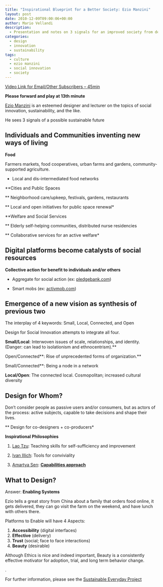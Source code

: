 ```yaml
---
title: "Inspirational Blueprint for a Better Society: Ezio Manzini"
layout: post
date: 2010-12-09T09:00:06+00:00
author: Mario Vellandi
description:
  - Presentation and notes on 3 signals for an improved society from designer Ezio Manzini. Using social innovation to improve communities through enabling systems
categories:
  - design
  - innovation
  - sustainability
tags:
  - culture
  - ezio manzini
  - social innovation
  - society
---
```

[Video Link for Email/Other Subscribers &#8211; 45min](http://vimeo.com/9660466)

**Please forward and play at 13th minute**

[Ezio Manzini](http://www.sustainable-everyday.net/) is an esteemed designer and lecturer on the topics of social innovation, sustainability, and the like.

He sees 3 signals of a possible sustainable future

## Individuals and Communities inventing new ways of living

__Food__

Farmers markets, food cooperatives, urban farms and gardens, community-supported agriculture.

* Local and dis-intermediated food networks

**Cities and Public Spaces

** Neighborhood care/upkeep, festivals, gardens, restaurants

** Local and open initiatives for public space renewal*

**Welfare and Social Services

** Elderly self-helping communities, distributed nurse residencies

** Collaborative services for an active welfare*

## Digital platforms become catalysts of social resources

__Collective action for benefit to individuals and/or others__

* Aggregate for social action (ex: [pledgebank.com](http://www.pledgebank.com/))

* Smart mobs (ex: [activmob.com](http://www.activmob.com/))

## Emergence of a new vision as synthesis of previous two

The interplay of 4 keywords: Small, Local, Connected, and Open

Design for Social Innovation attempts to integrate all four.

**Small/Local**: Interwoven issues of scale, relationships, and identity. (Danger: can lead to isolationism and ethnocentrism).**

Open/Connected**: Rise of unprecedented forms of organization.**

Small/Connected**: Being a node in a network

**Local/Open**: The connected local. Cosmopolitan; increased cultural diversity

## **Design for Whom?**

Don&#8217;t consider people as passive users and/or consumers, but as actors of the process: active subjects, capable to take decisions and shape their lives.

** Design for co-designers + co-producers*

__Inspirational Philosophies__

1) [Lao Tzu](http://en.wikipedia.org/wiki/Lao_Tzu): Teaching skills for self-sufficiency and improvement

2) [Ivan Illich](http://en.wikipedia.org/wiki/Ivan_Illich): Tools for conviviality

3) [Amartya Sen](http://en.wikipedia.org/wiki/Amartya_Sen): **[Capabilities approach](http://en.wikipedia.org/wiki/Capability_approach)**

## What to Design?

Answer: **Enabling Systems**

Ezio tells a great story from China about a family that orders food online, it gets delivered, they can go visit the farm on the weekend, and have lunch with others there.

Platforms to Enable will have 4 Aspects:

  1. **Accessibility** (digital interfaces)
  2. **Effective** (delivery)
  3. **Trust** (social; face to face interactions)
  4. **Beauty** (desirable)

Although Ethics is nice and indeed important, Beauty is a consistently effective motivator for adoption, trial, and long term behavior change.

.

For further information, please see the [Sustainable Everyday Project](http://www.sustainable-everyday.net)
